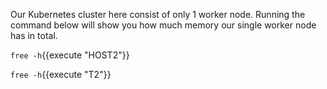 Our Kubernetes cluster here consist of only 1 worker node. Running the command below will show you how much memory our single worker node has in total.

`free -h`{{execute "HOST2"}}

`free -h`{{execute "T2"}}